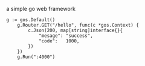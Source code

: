 a simple go web framework


```golang
g := gos.Default()
	g.Router.GET("/hello", func(c *gos.Context) {
		c.Json(200, map[string]interface{}{
			"mesage": "success",
			"code":   1000,
		})
	})
	g.Run(":4000")
```



